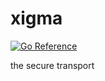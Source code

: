 # xigma

[![Go Reference](https://pkg.go.dev/badge/github.com/jamesliu96/xigma.svg)](https://pkg.go.dev/github.com/jamesliu96/xigma)

the secure transport
